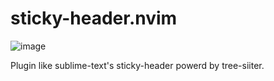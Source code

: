 # sticky-header.nvim

![image](https://user-images.githubusercontent.com/82267684/176345749-164be915-8dbd-4a1a-896c-c756a92bf97c.png)

Plugin like sublime-text's sticky-header powerd by tree-siiter.
